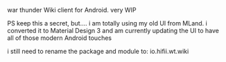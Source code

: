 war thunder Wiki client for Android. very WIP

PS keep this a secret, but.... i am totally using my old UI from MLand. i converted it to Material
Design 3 and am currently updating the UI to have all of those modern Android touches

i still need to rename the package and module to:
io.hifii.wt.wiki